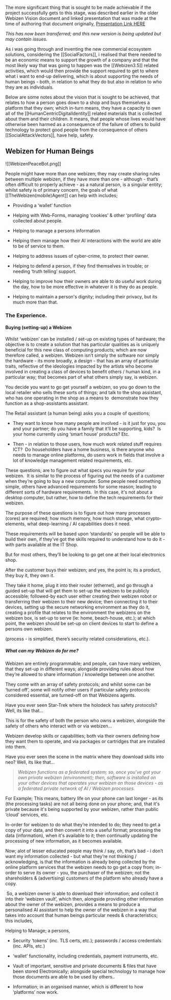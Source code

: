 The more significant thing that is sought to be made achievable if the project successfully gets to this stage, was described earlier in the older Webizen Vision document and linked presentation that was made at the time of authoring that document originally, [Presentation Link HERE](https://docs.google.com/presentation/d/1Soo3Rmk0jzEVgj4dl8F9P7RaHEC-cy8auk8N0QSC9fs/edit?usp=sharing)

*This has now been transferred; and this new version is being updated but may contain issues.*

As i was going through and inventing the new commercial ecosystem solutions, considering the [[SocialFactors]], i realised that there needed to be an economic means to support the growth of a company and that the most likely way that was going to happen was the [[Webizen3.5]] related activities, which would then provide the support required to get to where what i want to end-up delivering, which is about supporting the needs of human beings - both, in relation to what they do but also in relation to who they are as individuals.

Below are some notes about the vision that is sought to be achieved, that relates to how a person goes down to a shop and buys themselves a platform that they own; which in-turn means, they have a capacity to own all of the [[HumanCentricDigitalIdentity]] related materials that is collected about them and their children.  It means, that people whose lives would have otherwise been harmed as a consequence of the failure of others to build technology to protect good people from the consequence of others [[SocialAttackVectors]], have help, safety.

## Webizen for Human Beings

![[WebizenPeaceBot.png]]

People might have more than one webizen; they may create sharing rules between multiple webizen, if they have more than one - although - that’s often difficult to properly achieve - as a natural person, is a singular entity; whilst safety is of primary concern, the goals of what [[TheWebizen(mobile)Agent]]  can help with includes;

-   Providing a ‘wallet’ function

-   Helping with Web-Forms, managing ‘cookies’ & other ‘profiling’ data collected about people.
    
-   Helping to manage a persons information
    
-   Helping them manage how their AI interactions with the world are able to be of service to them.
    
-   Helping to address issues of cyber-crime, to protect their owner. 
    
-   Helping to defend a person, if they find themselves in trouble; or needing ‘truth telling’ support. 
    
-   Helping to improve how their owners are able to do useful work during the day, how to be more effective in whatever it is they do as people.
    
-   Helping to maintain a person's dignity; including their privacy, but its much more than that.

### The Experience.

#### Buying (setting-up) a Webizen

Whilst ‘webizen’ can be installed / set-up on existing types of hardware; the objective is to create a solution that has particular qualities as is uniquely beneficial for this new class of computing products; which are now therefore called, a webizen. Webizen isn’t simply the software nor simply the hardware - its more broadly, a design - that has an array of particular traits, reflective of the ideologies impacted by the artists who become involved in creating a class of devices to benefit others / human kind, in a particular way; that becomes part of what others simply say, is webizen.

You decide you want to go get yourself a webizen, so you go down to the local retailer who sells these sorts of things; and talk to the shop assistant, who has one operating in the shop as a means to  demonstrate how they function as a shop-assistants assistant.

The Retail assistant (a human being) asks you a couple of questions; 

-   They want to know how many people are involved - is it just for you, you and your partner; do you have a family that it’ll be supporting, kids?  Is your home currently using ‘smart house’ products? Etc. 
    
-   Then - in relation to those users, how much work related stuff requires ICT?  Do householders have a home business, is there anyone who needs to manage online platforms, do users work in fields that involve a lot of knowledge management related requirements, etc.

These questions; are to figure out what specs you require for your webizen.  It is similar to the process of figuring out the needs of a customer when they’re going to buy a new computer. Some people need something simple, others have advanced requirements for some reason; leading to different sorts of hardware requirements.  In this case, it's not about a desktop computer, but rather, how to define the tech requirements for their webizen. 

The purpose of these questions is to figure out how many processes (cores) are required; how much memory, how much storage, what crypto-elements, what deep-learning / AI capabilities does it need.

These requirements will be based upon ‘standards’ so people will be able to build their own, if they’ve got the skills required to understand how to do it - with parts available at the IT Shop. 

But for most others, they’ll be looking to go get one at their local electronics shop. 

After the customer buys their webizen; and yes, the point is; its a product, they buy it, they own it. 

They take it home, plug it into their router (ethernet), and go through a guided set-up that will get them to set-up the webizen to be publicly accessible; followed-by each user either creating their webizen robot or transferring their webizen to their new device; then connecting it to their devices, setting up the secure networking environment as they do it, creating a profile that relates to the environment the webizens on the webizen box, is set-up to serve (ie: home, beach-house, etc.); at which point, the webizen should be set-up on client devices to start to define a persons own webizen.

(process - is simplified, there’s security related considerations, etc.). 

##### What can my Webizen do for me? 

Webizen are entirely programmable; and people, can have many webizen, that they set-up in different ways; alongside providing rules about how they’re allowed to share information / knowledge between one another.  

They come with an array of safety protocols; and whilst some can be ‘turned off’, some will notify other users if particular safety protocols considered essential, are turned-off on that Webizens agents.   

Have you ever seen Star-Trek where the holodeck has safety protocols?  Well, its like that… 

This is for the safety of both the person who owns a webizen, alongside the safety of others who interact with or via webizen…  

Webizen develop skills or capabilities; both via their owners defining how they want them to operate, and via packages or cartridges that are installed into them.  

Have you ever seen the scene in the matrix where they download skills into neo? Well, its like that…

> *Webizen functions as a federated system; so, once you’ve got your own private webizen (environment); then, software is installed on your other devices that operates your webizen on those devices - as a federated private network of AI / Webizen processes.*  

For Example; This means, battery life on your phone can last longer - as its (the processing tasks) are not all being done on your phone; and, that it's private because it's being supported by your webizen, rather than public ‘cloud’ services, etc. 

In-order for webizen to do what they’re intended to do; they need to get a copy of your data, and then convert it into a useful format; processing the data (information), when it's available to it; then continually updating the processing of new information, as it becomes available.  

Now; alot of lesser educated people may think / say, oh, that’s bad - i don’t want my information collected - but what they’re not thinking / acknowledging, is that the information is already being collected by the online platform services that the webizen needs to go get a copy from; in-order to serve its owner - you, the purchaser of the webizen; not the shareholders & (advertising) customers of the platform who already have a copy. 

 So, a webizen owner is able to download their information; and collect it into their ‘webizen vault’, which then, alongside providing other information about the owner of the webizen, provides a means to produce a personalised AI assistant to help the owner of the webizen in a way that takes into account that human beings particular needs & characteristics; this includes,

Helping to Manage; a persons,

-   Security ‘tokens’ (inc. TLS certs, etc.); passwords / access credentials (inc. APIs, etc.)
    
-   ‘wallet’ functionality, including credentials, payment instruments, etc.
    
-   Vault of important, sensitive and private documents & files that have been stored Electronically; alongside special technology to manage how those documents are able to be used by others.. 
    
-   Information; in an organised manner, which is different to how ‘platforms’ now work. 